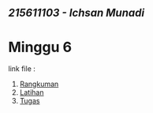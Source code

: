 ## _215611103 - Ichsan Munadi_

# Minggu 6

link file :
1. [Rangkuman](https://github.com/papiyot/tekn-cloud-computing/blob/master/minggu-06/rangkuman.md)
2. [Latihan](https://github.com/papiyot/tekn-cloud-computing/blob/master/minggu-06/latihan.md)
3. [Tugas](https://github.com/papiyot/tekn-cloud-computing/blob/master/minggu-06/tugas.md)